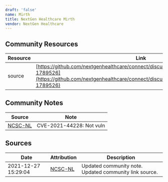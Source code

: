 ```yaml
---
draft: 'false'
name: Mirth
title: NextGen Healthcare Mirth
vendor: NextGen Healthcare
---
```



## Community Resources
| Resource | Link |
| --- | --- |
| source | [https://github.com/nextgenhealthcare/connect/discussions/4892#discussioncomment-1789526](https://github.com/nextgenhealthcare/connect/discussions/4892#discussioncomment-1789526) |

## Community Notes
| Source | Note |
| --- | --- |
| [NCSC-NL](https://github.com/NCSC-NL/log4shell/blob/main/software/README.md) | CVE-2021-44228: Not vuln </ul> |

## Sources
| Date | Attribution | Description |
| --- | --- | --- |
| 2021-12-27 15:29:04 | [NCSC-NL](https://github.com/NCSC-NL/log4shell/blob/main/software/README.md) | Updated community note. Updated community link source.  |
